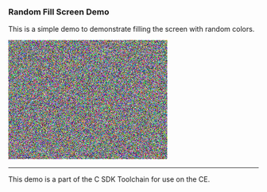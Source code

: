 ### Random Fill Screen Demo

This is a simple demo to demonstrate filling the screen with random colors.

![Screenshot](screenshot.png)

---

This demo is a part of the C SDK Toolchain for use on the CE.
